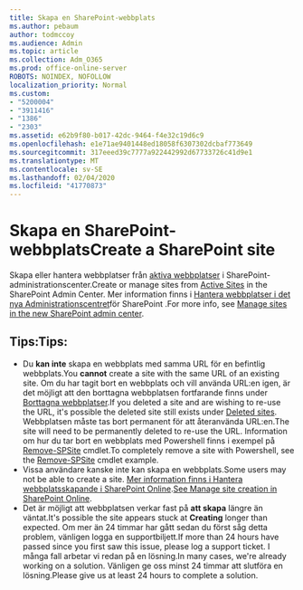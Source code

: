 ```yaml
---
title: Skapa en SharePoint-webbplats
ms.author: pebaum
author: todmccoy
ms.audience: Admin
ms.topic: article
ms.collection: Adm_O365
ms.prod: office-online-server
ROBOTS: NOINDEX, NOFOLLOW
localization_priority: Normal
ms.custom:
- "5200004"
- "3911416"
- "1386"
- "2303"
ms.assetid: e62b9f80-b017-42dc-9464-f4e32c19d6c9
ms.openlocfilehash: e1e71ae9401448ed18058f6307302dcbaf773649
ms.sourcegitcommit: 317eeed39c7777a922442992d67733726c41d9e1
ms.translationtype: MT
ms.contentlocale: sv-SE
ms.lasthandoff: 02/04/2020
ms.locfileid: "41770873"
---
```

# <a name="create-a-sharepoint-site"></a><span data-ttu-id="a6aa4-102">Skapa en SharePoint-webbplats</span><span class="sxs-lookup"><span data-stu-id="a6aa4-102">Create a SharePoint site</span></span>

<span data-ttu-id="a6aa4-103">Skapa eller hantera webbplatser från [aktiva webbplatser](https://admin.microsoft.com/sharepoint?page=sitemanagement&modern=true) i SharePoint-administrationscenter.</span><span class="sxs-lookup"><span data-stu-id="a6aa4-103">Create or manage sites from [Active Sites](https://admin.microsoft.com/sharepoint?page=sitemanagement&modern=true) in the SharePoint Admin Center.</span></span> <span data-ttu-id="a6aa4-104">Mer information finns i [Hantera webbplatser i det nya Administrationscentret](https://docs.microsoft.com/sharepoint/manage-site-creation)för SharePoint .</span><span class="sxs-lookup"><span data-stu-id="a6aa4-104">For more info, see [Manage sites in the new SharePoint admin center](https://docs.microsoft.com/sharepoint/manage-site-creation).</span></span> 

## <a name="tips"></a><span data-ttu-id="a6aa4-105">Tips:</span><span class="sxs-lookup"><span data-stu-id="a6aa4-105">Tips:</span></span>

- <span data-ttu-id="a6aa4-106">Du **kan inte** skapa en webbplats med samma URL för en befintlig webbplats.</span><span class="sxs-lookup"><span data-stu-id="a6aa4-106">You **cannot** create a site with the same URL of an existing site.</span></span> <span data-ttu-id="a6aa4-107">Om du har tagit bort en webbplats och vill använda URL:en igen, är det möjligt att den borttagna webbplatsen fortfarande finns under [Borttagna webbplatser](https://admin.microsoft.com/sharepoint?page=recyclebin&modern=true).</span><span class="sxs-lookup"><span data-stu-id="a6aa4-107">If you deleted a site and are wishing to re-use the URL, it's possible the deleted site still exists under [Deleted sites](https://admin.microsoft.com/sharepoint?page=recyclebin&modern=true).</span></span> <span data-ttu-id="a6aa4-108">Webbplatsen måste tas bort permanent för att återanvända URL:en.</span><span class="sxs-lookup"><span data-stu-id="a6aa4-108">The site will need to be permanently deleted to re-use the URL.</span></span> <span data-ttu-id="a6aa4-109">Information om hur du tar bort en webbplats med Powershell finns i exempel på [Remove-SPSite](https://docs.microsoft.com/sharepoint/manage-sites-in-new-admin-center#delete-a-site) cmdlet.</span><span class="sxs-lookup"><span data-stu-id="a6aa4-109">To completely remove a site with Powershell, see the [Remove-SPSite](https://docs.microsoft.com/sharepoint/manage-sites-in-new-admin-center#delete-a-site) cmdlet example.</span></span>
- <span data-ttu-id="a6aa4-110">Vissa användare kanske inte kan skapa en webbplats.</span><span class="sxs-lookup"><span data-stu-id="a6aa4-110">Some users may not be able to create a site.</span></span> <span data-ttu-id="a6aa4-111">[Mer information finns i Hantera webbplatsskapande i SharePoint Online](https://docs.microsoft.com/sharepoint/manage-site-creation).</span><span class="sxs-lookup"><span data-stu-id="a6aa4-111">[See Manage site creation in SharePoint Online](https://docs.microsoft.com/sharepoint/manage-site-creation).</span></span>
- <span data-ttu-id="a6aa4-112">Det är möjligt att webbplatsen verkar fast på **att skapa** längre än väntat.</span><span class="sxs-lookup"><span data-stu-id="a6aa4-112">It's possible the site appears stuck at **Creating** longer than expected.</span></span> <span data-ttu-id="a6aa4-113">Om mer än 24 timmar har gått sedan du först såg detta problem, vänligen logga en supportbiljett.</span><span class="sxs-lookup"><span data-stu-id="a6aa4-113">If more than 24 hours have passed since you first saw this issue, please log a support ticket.</span></span> <span data-ttu-id="a6aa4-114">I många fall arbetar vi redan på en lösning.</span><span class="sxs-lookup"><span data-stu-id="a6aa4-114">In many cases, we're already working on a solution.</span></span> <span data-ttu-id="a6aa4-115">Vänligen ge oss minst 24 timmar att slutföra en lösning.</span><span class="sxs-lookup"><span data-stu-id="a6aa4-115">Please give us at least 24 hours to complete a solution.</span></span>
